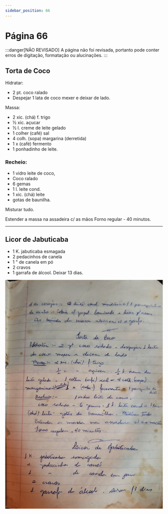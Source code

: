 ```yaml
---
sidebar_position: 66
---
```

# Página 66
:::danger[NÃO REVISADO]
A página não foi revisada, portanto pode conter erros de digitação, formatação ou alucinações.
:::
## Torta de Coco

Hidratar:
* 2 pt. coco ralado
* Despejar 1 lata de coco mexer e deixar de lado.

Massa:
* 2 xic. (chá) f. trigo
* ½ xic. açucar
* ½ l. creme de leite gelado
* 1 colher (café) sal
* 4 colh. (sopa) margarina (derretida)
* 1 x (café) fermento
* 1 ponhadinho de leite.

### Recheio:
* 1 vidro leite de coco,
* Coco ralado
* 6 gemas
* 1 l. leite cond.
* 1 xic. (chá) leite
* gotas de baunilha.

Misturar tudo.

Estender a massa na assadeira c/ as mãos
Forno regular - 40 minutos.

---

## Licor de Jabuticaba

* 1 K. jabuticaba esmagada
* 2 pedacinhos de canela
* 1 " de canela em pó
* 2 cravos
* 1 garrafa de álcool. Deixar 13 dias.

![imagem base](./images/page_66.png)